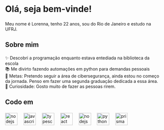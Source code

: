 <h1 align="left">Olá, seja bem-vinde!</h1>

###

<p align="left">Meu nome é Lorenna, tenho 22 anos, sou do Rio de Janeiro e estudo na UFRJ.</p>

###

<h2 align="left">Sobre mim</h2>

###

<p align="left">✨ Descobri a programação enquanto estava entediada na biblioteca da escola<br>📚 Me divirto fazendo automações em python para demandas pessoais<br>🎯 Metas: Pretendo seguir a área de cibersegurança, ainda estou no começo da jornada. Penso em fazer uma segunda graduação dedicada a essa área.<br>🎲 Curiosidade: Gosto muito de fazer as pessoas rirem.</p>

###

<h2 align="left">Codo em</h2>

###

<div align="left">
  <img src="https://cdn.jsdelivr.net/gh/devicons/devicon/icons/nodejs/nodejs-original.svg" height="40" alt="nodejs logo"  />
  <img width="12" />
  <img src="https://cdn.jsdelivr.net/gh/devicons/devicon/icons/javascript/javascript-original.svg" height="40" alt="javascript logo"  />
  <img width="12" />
  <img src="https://cdn.jsdelivr.net/gh/devicons/devicon/icons/typescript/typescript-original.svg" height="40" alt="typescript logo"  />
  <img width="12" />
  <img src="https://cdn.jsdelivr.net/gh/devicons/devicon/icons/react/react-original.svg" height="40" alt="react logo"  />
  <img width="12" />
  <img src="https://cdn.jsdelivr.net/gh/devicons/devicon/icons/nodejs/nodejs-original.svg" height="40" alt="nodejs logo"  />
  <img width="12" />
  <img src="https://cdn.jsdelivr.net/gh/devicons/devicon@latest/icons/python/python-original.svg" height="40" alt="python logo"/>
  <img width="12" />
  <img src="https://cdn.jsdelivr.net/gh/devicons/devicon@latest/icons/prisma/prisma-original.svg" height="40" alt="prisma"/>

</div>

###
